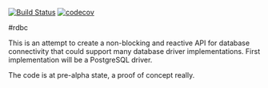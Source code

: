 [![Build Status](https://travis-ci.org/getrdbc/rdbc.svg?branch=master)](https://travis-ci.org/getrdbc/rdbc)
[![codecov](https://codecov.io/gh/getrdbc/rdbc/branch/master/graph/badge.svg)](https://codecov.io/gh/getrdbc/rdbc)

#rdbc

This is an attempt to create a non-blocking and reactive API for database connectivity that could support many database driver implementations. First implementation will be a PostgreSQL driver.

The code is at pre-alpha state, a proof of concept really.